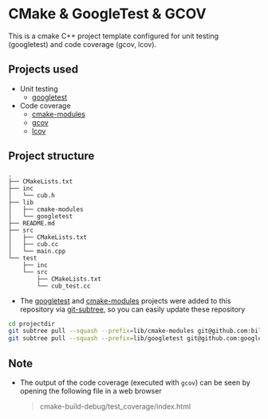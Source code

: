 # CMake & GoogleTest & GCOV

This is a cmake C++ project template configured for unit testing (googletest) and code coverage (gcov, lcov).

## Projects used

- Unit testing
  - [googletest](https://github.com/pandreidoru/cpp_googletest_coverage/tree/master/lib/googletest)
- Code coverage
  - [cmake-modules](https://github.com/bilke/cmake-modules)
  - [gcov](https://gcc.gnu.org/onlinedocs/gcc/Gcov.html)
  - [lcov](http://ltp.sourceforge.net/coverage/lcov.php)

## Project structure

```
.
├── CMakeLists.txt
├── inc
│   └── cub.h
├── lib
│   ├── cmake-modules
│   └── googletest
├── README.md
├── src
│   ├── CMakeLists.txt
│   ├── cub.cc
│   └── main.cpp
└── test
    ├── inc
    └── src
        ├── CMakeLists.txt
        └── cub_test.cc
```

- The [googletest](https://github.com/pandreidoru/cpp_googletest_coverage/tree/master/lib/googletest) and [cmake-modules](https://github.com/bilke/cmake-modules) projects were added to this repository via [git-subtree](https://github.com/apenwarr/git-subtree), so you can easily update these repository

```Bash
cd projectdir
git subtree pull --squash --prefix=lib/cmake-modules git@github.com:bilke/cmake-modules.git master
git subtree pull --squash --prefix=lib/googletest git@github.com:google/googletest.git master
```

## Note

- The output of the code coverage (executed with `gcov`) can be seen by opening the following file in a web browser

  > cmake-build-debug/test_coverage/index.html